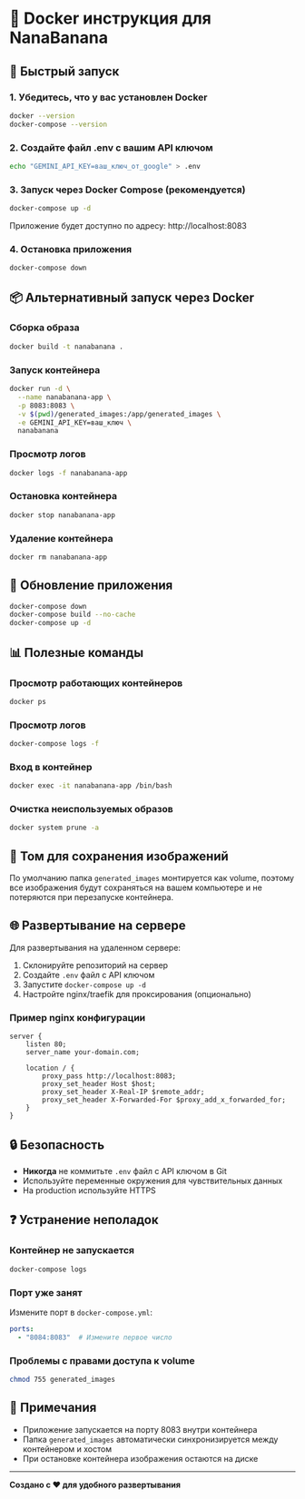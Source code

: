 # 🐳 Docker инструкция для NanaBanana

## 🚀 Быстрый запуск

### 1. Убедитесь, что у вас установлен Docker
```bash
docker --version
docker-compose --version
```

### 2. Создайте файл .env с вашим API ключом

```bash
echo "GEMINI_API_KEY=ваш_ключ_от_google" > .env
```

### 3. Запуск через Docker Compose (рекомендуется)

```bash
docker-compose up -d
```

Приложение будет доступно по адресу: http://localhost:8083

### 4. Остановка приложения

```bash
docker-compose down
```

## 📦 Альтернативный запуск через Docker

### Сборка образа
```bash
docker build -t nanabanana .
```

### Запуск контейнера
```bash
docker run -d \
  --name nanabanana-app \
  -p 8083:8083 \
  -v $(pwd)/generated_images:/app/generated_images \
  -e GEMINI_API_KEY=ваш_ключ \
  nanabanana
```

### Просмотр логов
```bash
docker logs -f nanabanana-app
```

### Остановка контейнера
```bash
docker stop nanabanana-app
```

### Удаление контейнера
```bash
docker rm nanabanana-app
```

## 🔄 Обновление приложения

```bash
docker-compose down
docker-compose build --no-cache
docker-compose up -d
```

## 📊 Полезные команды

### Просмотр работающих контейнеров
```bash
docker ps
```

### Просмотр логов
```bash
docker-compose logs -f
```

### Вход в контейнер
```bash
docker exec -it nanabanana-app /bin/bash
```

### Очистка неиспользуемых образов
```bash
docker system prune -a
```

## 💾 Том для сохранения изображений

По умолчанию папка `generated_images` монтируется как volume, поэтому все изображения будут сохраняться на вашем компьютере и не потеряются при перезапуске контейнера.

## 🌐 Развертывание на сервере

Для развертывания на удаленном сервере:

1. Склонируйте репозиторий на сервер
2. Создайте `.env` файл с API ключом
3. Запустите `docker-compose up -d`
4. Настройте nginx/traefik для проксирования (опционально)

### Пример nginx конфигурации

```nginx
server {
    listen 80;
    server_name your-domain.com;

    location / {
        proxy_pass http://localhost:8083;
        proxy_set_header Host $host;
        proxy_set_header X-Real-IP $remote_addr;
        proxy_set_header X-Forwarded-For $proxy_add_x_forwarded_for;
    }
}
```

## 🔒 Безопасность

- **Никогда** не коммитьте `.env` файл с API ключом в Git
- Используйте переменные окружения для чувствительных данных
- На production используйте HTTPS

## ❓ Устранение неполадок

### Контейнер не запускается
```bash
docker-compose logs
```

### Порт уже занят
Измените порт в `docker-compose.yml`:
```yaml
ports:
  - "8084:8083"  # Измените первое число
```

### Проблемы с правами доступа к volume
```bash
chmod 755 generated_images
```

## 📝 Примечания

- Приложение запускается на порту 8083 внутри контейнера
- Папка `generated_images` автоматически синхронизируется между контейнером и хостом
- При остановке контейнера изображения остаются на диске

---

**Создано с ❤️ для удобного развертывания**

